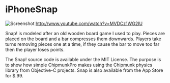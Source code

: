 iPhoneSnap
==========

![Screenshot](http://files.slembcke.net/upshot/upshot_kGBi9W8r.png)
http://www.youtube.com/watch?v=MVDCz1WG2IU

Snap! is modeled after an old wooden board game I used to play. Pieces are placed on the board and a bar compresses them downwards. Players take turns removing pieces one at a time, if they cause the bar to move too far then the player loses points.

The Snap! source code is available under the MIT License. The purpose is to show how simple ChipmunkPro makes using the Chipmunk physics library from Objective-C projects. Snap is also available from the App Store for $.99.

